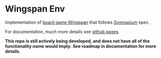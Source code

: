 # Wingspan Env
Implementation of [board game Wingspan](https://stonemaiergames.com/games/wingspan/)
that follows [Gymnasium](https://gymnasium.farama.org/) spec.

For documentation, much more details see [github pages](https://balbok0.github.io/wingspan_gym/).

**This repo is still actively being developed, and does not have all of the functionality name would imply.**
**See roadmap in documentation for more details.**